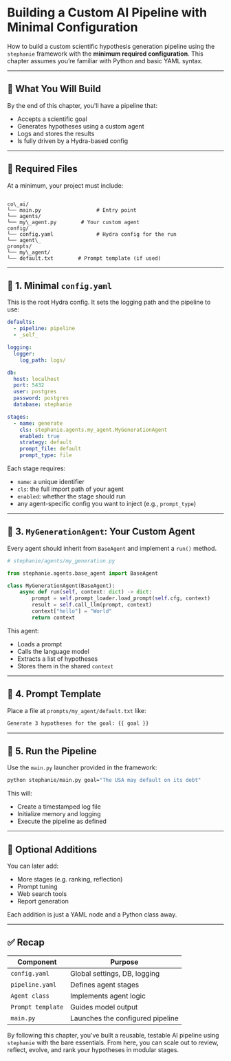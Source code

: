# Building a Custom AI Pipeline with Minimal Configuration

How to build a custom scientific hypothesis generation pipeline using the `stephanie` framework with the **minimum required configuration**. This chapter assumes you’re familiar with Python and basic YAML syntax.

---

## 🎯 What You Will Build

By the end of this chapter, you'll have a pipeline that:

- Accepts a scientific goal
- Generates hypotheses using a custom agent
- Logs and stores the results
- Is fully driven by a Hydra-based config

---

## 🧱 Required Files

At a minimum, your project must include:

```

co\_ai/
└── main.py                  # Entry point
└── agents/
└── my\_agent.py        # Your custom agent
config/
└── config.yaml              # Hydra config for the run
└── agent\_
prompts/
└── my\_agent/
└── default.txt        # Prompt template (if used)

````

---

## 🔧 1. Minimal `config.yaml`

This is the root Hydra config. It sets the logging path and the pipeline to use:

```yaml
defaults:
  - pipeline: pipeline
  - _self_

logging:
  logger:
    log_path: logs/

db:
  host: localhost
  port: 5432
  user: postgres
  password: postgres
  database: stephanie

stages:
  - name: generate
    cls: stephanie.agents.my_agent.MyGenerationAgent
    enabled: true
    strategy: default
    prompt_file: default
    prompt_type: file
```

Each stage requires:

* `name`: a unique identifier
* `cls`: the full import path of your agent
* `enabled`: whether the stage should run
* any agent-specific config you want to inject (e.g., `prompt_type`)

---

## 🧠 3. `MyGenerationAgent`: Your Custom Agent

Every agent should inherit from `BaseAgent` and implement a `run()` method.

```python
# stephanie/agents/my_generation.py

from stephanie.agents.base_agent import BaseAgent

class MyGenerationAgent(BaseAgent):
    async def run(self, context: dict) -> dict:
        prompt = self.prompt_loader.load_prompt(self.cfg, context)
        result = self.call_llm(prompt, context)
        context["hello"] = "World"
        return context
```

This agent:

* Loads a prompt
* Calls the language model
* Extracts a list of hypotheses
* Stores them in the shared `context`

---

## 📜 4. Prompt Template

Place a file at `prompts/my_agent/default.txt` like:

```txt
Generate 3 hypotheses for the goal: {{ goal }}
```

---

## 🚀 5. Run the Pipeline

Use the `main.py` launcher provided in the framework:

```bash
python stephanie/main.py goal="The USA may default on its debt"
```

This will:

* Create a timestamped log file
* Initialize memory and logging
* Execute the pipeline as defined

---

## 🧩 Optional Additions

You can later add:

* More stages (e.g. ranking, reflection)
* Prompt tuning
* Web search tools
* Report generation

Each addition is just a YAML node and a Python class away.

---

## ✅ Recap

| Component         | Purpose                          |
| ----------------- | -------------------------------- |
| `config.yaml`     | Global settings, DB, logging     |
| `pipeline.yaml`   | Defines agent stages             |
| `Agent class`     | Implements agent logic           |
| `Prompt template` | Guides model output              |
| `main.py`         | Launches the configured pipeline |

By following this chapter, you've built a reusable, testable AI pipeline using `stephanie` with the bare essentials. From here, you can scale out to review, reflect, evolve, and rank your hypotheses in modular stages.
